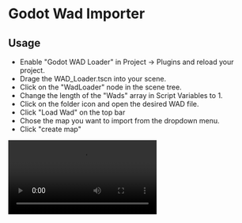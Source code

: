 # Godot Wad Importer



## Usage
* Enable "Godot WAD Loader" in Project -> Plugins and reload your project.
* Drage the WAD_Loader.tscn into your scene.
* Click on the "WadLoader" node in the scene tree.
* Change the length of the "Wads" array in Script Variables to 1.
* Click on the folder icon and open the desired WAD file.
* Click "Load Wad" on the top bar
* Chose the map you want to import from the dropdown menu.
* Click "create map"

![](https://i.imgur.com/ef6zmgl.mp4)